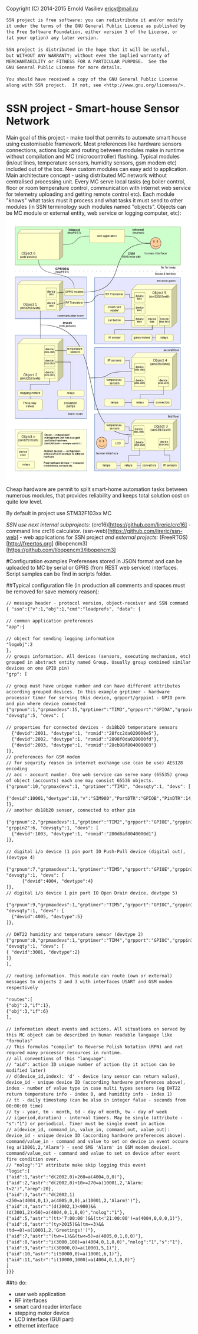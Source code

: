 Copyright (C) 2014-2015 Ernold Vasiliev <ericv@mail.ru>

    SSN project is free software: you can redistribute it and/or modify
    it under the terms of the GNU General Public License as published by
    the Free Software Foundation, either version 3 of the License, or
    (at your option) any later version.

    SSN project is distributed in the hope that it will be useful,
    but WITHOUT ANY WARRANTY; without even the implied warranty of
    MERCHANTABILITY or FITNESS FOR A PARTICULAR PURPOSE.  See the
    GNU General Public License for more details.

    You should have received a copy of the GNU General Public License
    along with SSN project.  If not, see <http://www.gnu.org/licenses/>.

# SSN project - Smart-house Sensor Network

Main goal of this project - make tool that permits to automate smart house using customisable framework. Most preferences like hardware sensors connections, actions logic and routing between modules make in runtime without compilation and MC (microcontroller) flashing.
Typical modules (in/out lines, temperature sensors, humidity sensors, gsm modem etc) included out of the box. New custom modules can easy add to application.
Main architecture concept - using distributed MC network without centralised processing unit. Every MC serve local tasks (eg boiler control, floor or room temperature control, communication with internet web service for telemetry uploading and getting remote control etc).
Each module "knows" what tasks must it process and what tasks it must send to other modules (in SSN terminology such modules named "objects". Objects can be MC module or external entity, web service or logging computer, etc):
[![Concept pic](https://github.com/lireric/ssn/blob/master/models/concept.png)](https://github.com/lireric/ssn/blob/master/models/concept.png)

Cheap hardware are permit to split smart-home automation tasks between numerous modules, that provides reliability and keeps total solution cost on quite low level.

By default in project use STM32F103xx MC

*SSN use next internal subprojects:*
(crc16)[https://github.com/lireric/crc16] - command line crc16 calculator.
(ssn-web)[https://github.com/lireric/ssn-web] - web applications for SSN project
*and external projects:*
(FreeRTOS)[http://freertos.org]
(libopencm3)[https://github.com/libopencm3/libopencm3]

#Configuration examples
Preferenses stored in JSON format and can be uploaded to MC by serial or GPRS (from REST web service) interfaces. Script samples can be find in scripts folder.

##Typical configuration file
(in production all comments and spaces must be removed for save memory reason):

	// message header - protocol version, object-receiver and SSN command 
	{ "ssn":{"v":1,"obj":1,"cmd":"loadprefs", "data": {
	
	// common application preferences
	"app":{
	
	// object for sending logging information
	"logobj":2
	},
	// groups information. All devices (sensors, executing mechanism, etc) grouped in abstract entity named Group. Usually group combined similar devices on one GPIO pin)
	"grp": [
	
	// group must have unique number and can have different attributes according grouped devices. In this example grptimer - hardware processor timer for serving this device, grpport/grppin1 - GPIO porn and pin where device connected
	{"grpnum":1,"grpmaxdevs":15,"grptimer":"TIM3","grpport":"GPIOA","grppin1":1, "devsqty":5, "devs": [
	
	// properties for connected devices - ds18b20 temperature sensors
	  {"devid":2001, "devtype":1, "romid":"28fcc2da020000e5"},
	  {"devid":2002, "devtype":1, "romid":"2898f0da020000fd"},
	  {"devid":2003, "devtype":1, "romid":"28cb98f804000003"}
	]},
	// preferences for GSM modem
	// for sequrity reason in internet exchange use (can be use) AES128 encoding
	// acc - account number. One web service can serve many (65535) group of object (accounts) each one may consist 65536 objects.
	{"grpnum":10,"grpmaxdevs":1, "grptimer":"TIM3", "devsqty":1, "devs": [
	  {"devid":10001,"devtype":10,"v":"SIM900","PortDTR":"GPIOB","PinDTR":14,"PortPwrKey":"GPIOB","PinPwrKey":12,"PortChgCtrl":"GPIOB","PinChgCtrl":15,"PortRTS":"GPIOB","PinRTS":8,"USART":2,"APN":"internet","SrvAddr":"lirclub.ru","SrvPort":80,"SMSNumber":"+79091234567","PriDNS":"8.8.8.8","SecDNS":"8.8.8.8","GUser":"","GUserPswd":"","AESKey":"secret","acc":1}
	]},
	// another ds18b20 sensor, connected to other pin
	 {"grpnum":2,"grpmaxdevs":1,"grptimer":"TIM2","grpport":"GPIOE","grppin1":3, "grppin2":6, "devsqty":1, "devs": [
	  {"devid":1003, "devtype":1, "romid":"280d8af8040000d1"}
	]},
	
	// digital i/o device (1 pin port IO Push-Pull device (digital out), (devtype 4)
	 {"grpnum":7,"grpmaxdevs":1,"grptimer":"TIM5","grpport":"GPIOE","grppin1":1, "devsqty":1, "devs": [
		  {"devid":4004, "devtype":4}
	]},
	// digital i/o device 1 pin port IO Open Drain device, devtype 5)
	 {"grpnum":9,"grpmaxdevs":1,"grptimer":"TIM5","grpport":"GPIOC","grppin1":8, "devsqty":1, "devs": [
	  {"devid":4005, "devtype":5}
	]},
	
	// DHT22 humidity and temperature sensor (devtype 2)
	{"grpnum":8,"grpmaxdevs":1,"grptimer":"TIM4","grpport":"GPIOC","grppin1":9, "devsqty":1, "devs": [
	{ "devid":3001, "devtype":2}
	]}
	],
	
	// routing information. This module can route (own or external) messages to objects 2 and 3 with interfaces USART and GSM modem respectively
	
	"routes":[
	{"obj":2,"if":1},
	{"obj":3,"if":6}
	],
	
	// information about events and actions. All situations on served by this MC object can be described in human readable language like "formulas"
	// This formulas "compile" to Reverse Polish Notation (RPN) and not requred many processor resources in runtime.
	// all conventions of this "language":
	// "aid": action ID unique number of action (by it action can be modified later)
	// d(device_id,index): 'd' - device (any sensor can return value), device_id - unique device ID (according hardware preferences above), index - number of value type in case multi types sensors (eg DHT22 return temperature info - index 0, and humidity info - index 1)
	// tt - daily timestamp (can be also in integer falue - seconds from 00:00:00 time)
	// ty - year, tm - month, td - day of month, tw - day of week
	// i(period,duration) - interval timers. May be single (attribute - "s":"1") or periodical. Timer must be single event in action
	// a(device_id, command_in, value_in, command_out, value_out): device_id - unique device ID (according hardware preferences above). command/value_in - command and value to set on device in event occure (eg a(10001,2,'Alarm') - send SMS 'Alarm' in GSM modem device). command/value_out - command and value to set on device after event fire condition over.
	// "nolog":"1" attribute make skip logging this event 
	"logic":[
	{"aid":1,"astr":"d(2002,0)>260=a(4004,0,0)"},
	{"aid":2,"astr":"d(2002,0)+10>=270=a(10001,2,'Alarm: t<2')","arep":20},
	{"aid":3,"astr":"d(2002,1)<250=a(4004,0,1),a(4005,0,0),a(10001,2,'Alarm!')"},
	{"aid":4,"astr":"(d(2002,1)<900)&&(d(3001,2)>50)=a(4004,0,1,0,0)","nolog":"1"},
	{"aid":5,"astr":"(tt>'7:00:00')&&(tt<'21:00:00')=a(4004,0,0,0,1)"},
	{"aid":6,"astr":"(ty>2015)&&(tm==3)&&(td==8)=a(10001,2,'Greetings!')"},
	{"aid":7,"astr":"(tw>=1)&&(tw<=5)=a(4005,0,1,0,0)"},
	{"aid":8,"astr":"i(3000,100)=a(4004,0,1,0,0)","nolog":"1","s":"1"},
	{"aid":9,"astr":"i(30000,0)=a(10001,5,1)"},
	{"aid":10,"astr":"i(50000,0)=a(10001,6,1)"},
	{"aid":11,"astr":"i(10000,1000)=a(4004,0,1,0,0)"}
	]
	}}}

##to do:
- user web application
- RF interfaces
- smart card reader interface
- stepping motor device
- LCD interface (GUI part)
- ethernet interface
